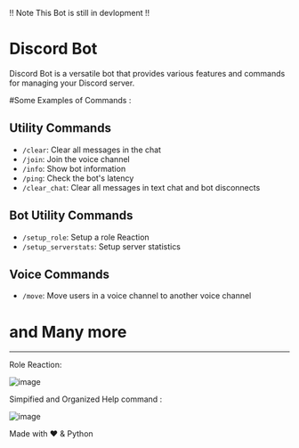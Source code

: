 !! Note This Bot is still in devlopment !!

# Discord Bot
 Discord Bot is a versatile bot that provides various features and commands for managing your Discord server.

#Some Examples of Commands :

## Utility Commands
- `/clear`: Clear all messages in the chat
- `/join`: Join the voice channel
- `/info`: Show bot information
- `/ping`: Check the bot's latency
- `/clear_chat`: Clear all messages in text chat and bot disconnects

## Bot Utility Commands

- `/setup_role`: Setup a role Reaction
- `/setup_serverstats`: Setup server statistics

## Voice Commands

- `/move`: Move users in a voice channel to another voice channel


 # and Many more 

____________________________________________________________________________________________________________
Role Reaction: 

![image](https://imgur.com/7oMGQJq.jpg)

Simpified and Organized Help command :

![image](https://imgur.com/nOyKVLY.jpg)

Made with ❤️ & Python
